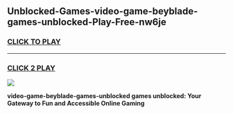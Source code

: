 
## Unblocked-Games-video-game-beyblade-games-unblocked-Play-Free-nw6je
<h3>
<a href="https://premium76.site?title=video-game-beyblade-games-unblocked&ref=21A">CLICK TO PLAY</a></h3>
<hr>

<h3>
<a href="https://premium76.site?title=video-game-beyblade-games-unblocked&ref=21A">CLICK 2 PLAY</a>
  
</h3>

<a href="https://premium76.site?title=video-game-beyblade-games-unblocked&ref=21A"><img src="https://clearcache.store/games.png"></a>


**video-game-beyblade-games-unblocked games unblocked: Your Gateway to Fun and Accessible Online Gaming**

